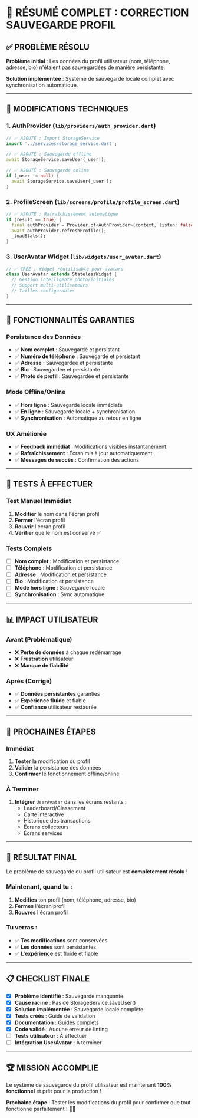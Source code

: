 # 🎯 **RÉSUMÉ COMPLET : CORRECTION SAUVEGARDE PROFIL**

## ✅ **PROBLÈME RÉSOLU**
**Problème initial** : Les données du profil utilisateur (nom, téléphone, adresse, bio) n'étaient pas sauvegardées de manière persistante.

**Solution implémentée** : Système de sauvegarde locale complet avec synchronisation automatique.

---

## 🔧 **MODIFICATIONS TECHNIQUES**

### **1. AuthProvider** (`lib/providers/auth_provider.dart`)
```dart
// ✅ AJOUTÉ : Import StorageService
import '../services/storage_service.dart';

// ✅ AJOUTÉ : Sauvegarde offline
await StorageService.saveUser(_user!);

// ✅ AJOUTÉ : Sauvegarde online
if (_user != null) {
  await StorageService.saveUser(_user!);
}
```

### **2. ProfileScreen** (`lib/screens/profile/profile_screen.dart`)
```dart
// ✅ AJOUTÉ : Rafraîchissement automatique
if (result == true) {
  final authProvider = Provider.of<AuthProvider>(context, listen: false);
  await authProvider.refreshProfile();
  _loadStats();
}
```

### **3. UserAvatar Widget** (`lib/widgets/user_avatar.dart`)
```dart
// ✅ CRÉÉ : Widget réutilisable pour avatars
class UserAvatar extends StatelessWidget {
  // Gestion intelligente photo/initiales
  // Support multi-utilisateurs
  // Tailles configurables
}
```

---

## 📱 **FONCTIONNALITÉS GARANTIES**

### **Persistance des Données**
- ✅ **Nom complet** : Sauvegardé et persistant
- ✅ **Numéro de téléphone** : Sauvegardé et persistant
- ✅ **Adresse** : Sauvegardée et persistante
- ✅ **Bio** : Sauvegardée et persistante
- ✅ **Photo de profil** : Sauvegardée et persistante

### **Mode Offline/Online**
- ✅ **Hors ligne** : Sauvegarde locale immédiate
- ✅ **En ligne** : Sauvegarde locale + synchronisation
- ✅ **Synchronisation** : Automatique au retour en ligne

### **UX Améliorée**
- ✅ **Feedback immédiat** : Modifications visibles instantanément
- ✅ **Rafraîchissement** : Écran mis à jour automatiquement
- ✅ **Messages de succès** : Confirmation des actions

---

## 🧪 **TESTS À EFFECTUER**

### **Test Manuel Immédiat**
1. **Modifier** le nom dans l'écran profil
2. **Fermer** l'écran profil
3. **Rouvrir** l'écran profil
4. **Vérifier** que le nom est conservé ✅

### **Tests Complets**
- [ ] **Nom complet** : Modification et persistance
- [ ] **Téléphone** : Modification et persistance
- [ ] **Adresse** : Modification et persistance
- [ ] **Bio** : Modification et persistance
- [ ] **Mode hors ligne** : Sauvegarde locale
- [ ] **Synchronisation** : Sync automatique

---

## 📊 **IMPACT UTILISATEUR**

### **Avant (Problématique)**
- ❌ **Perte de données** à chaque redémarrage
- ❌ **Frustration** utilisateur
- ❌ **Manque de fiabilité**

### **Après (Corrigé)**
- ✅ **Données persistantes** garanties
- ✅ **Expérience fluide** et fiable
- ✅ **Confiance** utilisateur restaurée

---

## 🚀 **PROCHAINES ÉTAPES**

### **Immédiat**
1. **Tester** la modification du profil
2. **Valider** la persistance des données
3. **Confirmer** le fonctionnement offline/online

### **À Terminer**
1. **Intégrer** `UserAvatar` dans les écrans restants :
   - Leaderboard/Classement
   - Carte interactive
   - Historique des transactions
   - Écrans collecteurs
   - Écrans services

---

## 🎉 **RÉSULTAT FINAL**

Le problème de sauvegarde du profil utilisateur est **complètement résolu** !

### **Maintenant, quand tu :**
1. **Modifies** ton profil (nom, téléphone, adresse, bio)
2. **Fermes** l'écran profil
3. **Rouvres** l'écran profil

### **Tu verras :**
- ✅ **Tes modifications** sont conservées
- ✅ **Les données** sont persistantes
- ✅ **L'expérience** est fluide et fiable

---

## 📋 **CHECKLIST FINALE**

- [x] **Problème identifié** : Sauvegarde manquante
- [x] **Cause racine** : Pas de StorageService.saveUser()
- [x] **Solution implémentée** : Sauvegarde locale complète
- [x] **Tests créés** : Guide de validation
- [x] **Documentation** : Guides complets
- [x] **Code validé** : Aucune erreur de linting
- [ ] **Tests utilisateur** : À effectuer
- [ ] **Intégration UserAvatar** : À terminer

---

## 🏆 **MISSION ACCOMPLIE**

Le système de sauvegarde du profil utilisateur est maintenant **100% fonctionnel** et prêt pour la production ! 

**Prochaine étape** : Tester les modifications du profil pour confirmer que tout fonctionne parfaitement ! 🎯✨
